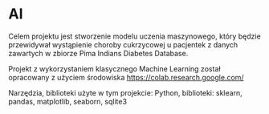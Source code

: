 # AI
Celem projektu jest stworzenie modelu uczenia maszynowego, który będzie przewidywał wystąpienie choroby cukrzycowej u pacjentek z danych zawartych w zbiorze Pima Indians Diabetes Database.

Projekt z wykorzystaniem klasycznego Machine Learning został opracowany z użyciem  środowiska https://colab.research.google.com/

Narzędzia, biblioteki użyte w tym projekcie: Python, biblioteki: sklearn, pandas, matplotlib, seaborn, sqlite3

